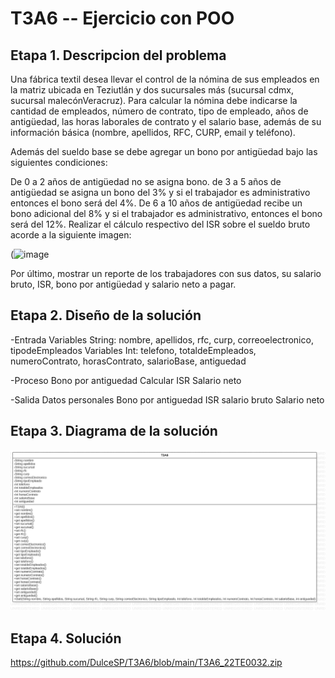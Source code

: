 # T3A6 -- Ejercicio con POO

## Etapa 1. Descripcion del problema
Una fábrica textil desea llevar el control de la nómina de sus empleados en la matriz ubicada en Teziutlán y dos sucursales más (sucursal cdmx, sucursal malecónVeracruz). Para calcular la nómina debe indicarse la cantidad de empleados, número de contrato, tipo de empleado, años de antigüedad, las horas laborales de contrato y el salario base, además de su información básica (nombre, apellidos, RFC, CURP, email y teléfono).

Además del sueldo base se debe agregar un bono por antigüedad bajo las siguientes condiciones:

De 0 a 2 años de antigüedad no se asigna bono.
de 3 a 5 años de antigüedad se asigna un bono del 3% y si el trabajador es administrativo entonces el bono será del 4%.
De 6 a 10 años de antigüedad recibe un bono adicional del 8% y si el trabajador es administrativo, entonces el bono será del 12%.
Realizar el cálculo respectivo del ISR sobre el sueldo bruto acorde a la siguiente imagen:

(![image](https://user-images.githubusercontent.com/114022479/200705435-7890c953-265c-4583-bd44-82b8dede58db.png)


Por último, mostrar un reporte de los trabajadores con sus datos, su salario bruto, ISR, bono por antigüedad y salario neto a pagar.

## Etapa 2. Diseño de la solución

-Entrada
Variables String: nombre, apellidos, rfc, curp, correoelectronico, tipodeEmpleados
Variables Int: telefono, totaldeEmpleados, numeroContrato, horasContrato, salarioBase, antiguedad

-Proceso
Bono por antiguedad
Calcular ISR
Salario neto

-Salida
Datos personales
Bono por antiguedad
ISR
salario bruto
Salario neto

## Etapa 3. Diagrama de la solución
![](https://github.com/DulceSP/T3A6/blob/main/T3A6.png)

## Etapa 4. Solución
https://github.com/DulceSP/T3A6/blob/main/T3A6_22TE0032.zip


